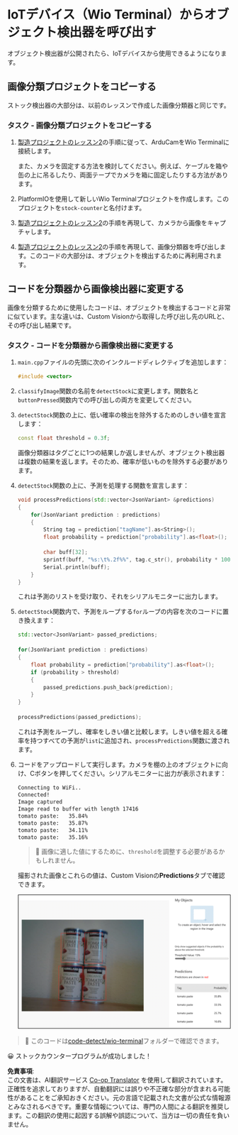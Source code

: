 <!--
CO_OP_TRANSLATOR_METADATA:
{
  "original_hash": "4cf1421420a6fab9ab4f2c391bd523b7",
  "translation_date": "2025-08-24T21:14:19+00:00",
  "source_file": "5-retail/lessons/2-check-stock-device/wio-terminal-object-detector.md",
  "language_code": "ja"
}
-->
# IoTデバイス（Wio Terminal）からオブジェクト検出器を呼び出す

オブジェクト検出器が公開されたら、IoTデバイスから使用できるようになります。

## 画像分類プロジェクトをコピーする

ストック検出器の大部分は、以前のレッスンで作成した画像分類器と同じです。

### タスク - 画像分類プロジェクトをコピーする

1. [製造プロジェクトのレッスン2](../../../4-manufacturing/lessons/2-check-fruit-from-device/wio-terminal-camera.md#task---connect-the-camera)の手順に従って、ArduCamをWio Terminalに接続します。

    また、カメラを固定する方法を検討してください。例えば、ケーブルを箱や缶の上に吊るしたり、両面テープでカメラを箱に固定したりする方法があります。

1. PlatformIOを使用して新しいWio Terminalプロジェクトを作成します。このプロジェクトを`stock-counter`と名付けます。

1. [製造プロジェクトのレッスン2](../../../4-manufacturing/lessons/2-check-fruit-from-device/README.md#task---capture-an-image-using-an-iot-device)の手順を再現して、カメラから画像をキャプチャします。

1. [製造プロジェクトのレッスン2](../../../4-manufacturing/lessons/2-check-fruit-from-device/README.md#task---classify-images-from-your-iot-device)の手順を再現して、画像分類器を呼び出します。このコードの大部分は、オブジェクトを検出するために再利用されます。

## コードを分類器から画像検出器に変更する

画像を分類するために使用したコードは、オブジェクトを検出するコードと非常に似ています。主な違いは、Custom Visionから取得した呼び出し先のURLと、その呼び出し結果です。

### タスク - コードを分類器から画像検出器に変更する

1. `main.cpp`ファイルの先頭に次のインクルードディレクティブを追加します：

    ```cpp
    #include <vector>
    ```

1. `classifyImage`関数の名前を`detectStock`に変更します。関数名と`buttonPressed`関数内での呼び出しの両方を変更してください。

1. `detectStock`関数の上に、低い確率の検出を除外するためのしきい値を宣言します：

    ```cpp
    const float threshold = 0.3f;
    ```

    画像分類器はタグごとに1つの結果しか返しませんが、オブジェクト検出器は複数の結果を返します。そのため、確率が低いものを除外する必要があります。

1. `detectStock`関数の上に、予測を処理する関数を宣言します：

    ```cpp
    void processPredictions(std::vector<JsonVariant> &predictions)
    {
        for(JsonVariant prediction : predictions)
        {
            String tag = prediction["tagName"].as<String>();
            float probability = prediction["probability"].as<float>();
    
            char buff[32];
            sprintf(buff, "%s:\t%.2f%%", tag.c_str(), probability * 100.0);
            Serial.println(buff);
        }
    }
    ```

    これは予測のリストを受け取り、それをシリアルモニターに出力します。

1. `detectStock`関数内で、予測をループする`for`ループの内容を次のコードに置き換えます：

    ```cpp
    std::vector<JsonVariant> passed_predictions;

    for(JsonVariant prediction : predictions) 
    {
        float probability = prediction["probability"].as<float>();
        if (probability > threshold)
        {
            passed_predictions.push_back(prediction);
        }
    }

    processPredictions(passed_predictions);
    ```

    これは予測をループし、確率をしきい値と比較します。しきい値を超える確率を持つすべての予測が`list`に追加され、`processPredictions`関数に渡されます。

1. コードをアップロードして実行します。カメラを棚の上のオブジェクトに向け、Cボタンを押してください。シリアルモニターに出力が表示されます：

    ```output
    Connecting to WiFi..
    Connected!
    Image captured
    Image read to buffer with length 17416
    tomato paste:   35.84%
    tomato paste:   35.87%
    tomato paste:   34.11%
    tomato paste:   35.16%
    ```

    > 💁 画像に適した値にするために、`threshold`を調整する必要があるかもしれません。

    撮影された画像とこれらの値は、Custom Visionの**Predictions**タブで確認できます。

    ![棚の上にある4つのトマトペースト缶と、それぞれの検出確率（35.8%、33.5%、25.7%、16.6%）](../../../../../translated_images/custom-vision-stock-prediction.942266ab1bcca3410ecdf23643b9f5f570cfab2345235074e24c51f285777613.ja.png)

> 💁 このコードは[code-detect/wio-terminal](../../../../../5-retail/lessons/2-check-stock-device/code-detect/wio-terminal)フォルダーで確認できます。

😀 ストックカウンタープログラムが成功しました！

**免責事項**:  
この文書は、AI翻訳サービス [Co-op Translator](https://github.com/Azure/co-op-translator) を使用して翻訳されています。正確性を追求しておりますが、自動翻訳には誤りや不正確な部分が含まれる可能性があることをご承知おきください。元の言語で記載された文書が公式な情報源とみなされるべきです。重要な情報については、専門の人間による翻訳を推奨します。この翻訳の使用に起因する誤解や誤認について、当方は一切の責任を負いません。